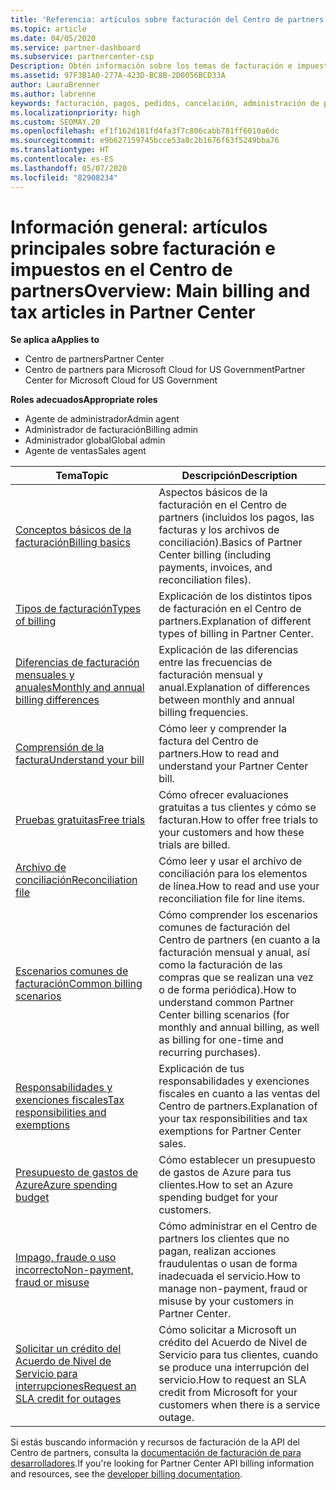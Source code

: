 ```yaml
---
title: 'Referencia: artículos sobre facturación del Centro de partners'
ms.topic: article
ms.date: 04/05/2020
ms.service: partner-dashboard
ms.subservice: partnercenter-csp
Description: Obtén información sobre los temas de facturación e impuestos en el Centro de partners. La información abarca los recursos de facturación, las facturas, la facturación de CSP y los impuestos.
ms.assetid: 97F3B1A0-277A-423D-BC8B-2D0056BCD33A
author: LauraBrenner
ms.author: labrenne
keywords: facturación, pagos, pedidos, cancelación, administración de pedidos, impago, fraude, uso incorrecto, impuestos, exenciones fiscales, archivos de conciliación, archivo de conciliación
ms.localizationpriority: high
ms.custom: SEOMAY.20
ms.openlocfilehash: ef1f162d181fd4fa3f7c806cabb781ff6010a6dc
ms.sourcegitcommit: e9b627159745bcce53a8c2b1676f63f5249bba76
ms.translationtype: HT
ms.contentlocale: es-ES
ms.lasthandoff: 05/07/2020
ms.locfileid: "82908234"
---
```

# <a name="overview-main-billing-and-tax-articles-in-partner-center"></a><span data-ttu-id="489d5-105">Información general: artículos principales sobre facturación e impuestos en el Centro de partners</span><span class="sxs-lookup"><span data-stu-id="489d5-105">Overview: Main billing and tax articles in Partner Center</span></span>

<span data-ttu-id="489d5-106">**Se aplica a**</span><span class="sxs-lookup"><span data-stu-id="489d5-106">**Applies to**</span></span>

- <span data-ttu-id="489d5-107">Centro de partners</span><span class="sxs-lookup"><span data-stu-id="489d5-107">Partner Center</span></span>
- <span data-ttu-id="489d5-108">Centro de partners para Microsoft Cloud for US Government</span><span class="sxs-lookup"><span data-stu-id="489d5-108">Partner Center for Microsoft Cloud for US Government</span></span>

<span data-ttu-id="489d5-109">**Roles adecuados**</span><span class="sxs-lookup"><span data-stu-id="489d5-109">**Appropriate roles**</span></span>

- <span data-ttu-id="489d5-110">Agente de administrador</span><span class="sxs-lookup"><span data-stu-id="489d5-110">Admin agent</span></span>
- <span data-ttu-id="489d5-111">Administrador de facturación</span><span class="sxs-lookup"><span data-stu-id="489d5-111">Billing admin</span></span>
- <span data-ttu-id="489d5-112">Administrador global</span><span class="sxs-lookup"><span data-stu-id="489d5-112">Global admin</span></span>
- <span data-ttu-id="489d5-113">Agente de ventas</span><span class="sxs-lookup"><span data-stu-id="489d5-113">Sales agent</span></span>

| <span data-ttu-id="489d5-114">Tema</span><span class="sxs-lookup"><span data-stu-id="489d5-114">Topic</span></span> | <span data-ttu-id="489d5-115">Descripción</span><span class="sxs-lookup"><span data-stu-id="489d5-115">Description</span></span> |
| ----- | ----------- |
| [<span data-ttu-id="489d5-116">Conceptos básicos de la facturación</span><span class="sxs-lookup"><span data-stu-id="489d5-116">Billing basics</span></span>](billing-basics.md) | <span data-ttu-id="489d5-117">Aspectos básicos de la facturación en el Centro de partners (incluidos los pagos, las facturas y los archivos de conciliación).</span><span class="sxs-lookup"><span data-stu-id="489d5-117">Basics of Partner Center billing (including payments, invoices, and reconciliation files).</span></span> |
| [<span data-ttu-id="489d5-118">Tipos de facturación</span><span class="sxs-lookup"><span data-stu-id="489d5-118">Types of billing</span></span>](billing-different-types.md) | <span data-ttu-id="489d5-119">Explicación de los distintos tipos de facturación en el Centro de partners.</span><span class="sxs-lookup"><span data-stu-id="489d5-119">Explanation of different types of billing in Partner Center.</span></span> |
| [<span data-ttu-id="489d5-120">Diferencias de facturación mensuales y anuales</span><span class="sxs-lookup"><span data-stu-id="489d5-120">Monthly and annual billing differences</span></span>](billing-annual-monthly.md) | <span data-ttu-id="489d5-121">Explicación de las diferencias entre las frecuencias de facturación mensual y anual.</span><span class="sxs-lookup"><span data-stu-id="489d5-121">Explanation of differences between monthly and annual billing frequencies.</span></span> |
| [<span data-ttu-id="489d5-122">Comprensión de la factura</span><span class="sxs-lookup"><span data-stu-id="489d5-122">Understand your bill</span></span>](read-your-bill.md) | <span data-ttu-id="489d5-123">Cómo leer y comprender la factura del Centro de partners.</span><span class="sxs-lookup"><span data-stu-id="489d5-123">How to read and understand your Partner Center bill.</span></span> |
| [<span data-ttu-id="489d5-124">Pruebas gratuitas</span><span class="sxs-lookup"><span data-stu-id="489d5-124">Free trials</span></span>](offer-your-customers-trials-of-microsoft-products.md) | <span data-ttu-id="489d5-125">Cómo ofrecer evaluaciones gratuitas a tus clientes y cómo se facturan.</span><span class="sxs-lookup"><span data-stu-id="489d5-125">How to offer free trials to your customers and how these trials are billed.</span></span> |
| [<span data-ttu-id="489d5-126">Archivo de conciliación</span><span class="sxs-lookup"><span data-stu-id="489d5-126">Reconciliation file</span></span>](use-the-reconciliation-files.md) | <span data-ttu-id="489d5-127">Cómo leer y usar el archivo de conciliación para los elementos de línea.</span><span class="sxs-lookup"><span data-stu-id="489d5-127">How to read and use your reconciliation file for line items.</span></span> |
| [<span data-ttu-id="489d5-128">Escenarios comunes de facturación</span><span class="sxs-lookup"><span data-stu-id="489d5-128">Common billing scenarios</span></span>](common-billing-scenarios.md) | <span data-ttu-id="489d5-129">Cómo comprender los escenarios comunes de facturación del Centro de partners (en cuanto a la facturación mensual y anual, así como la facturación de las compras que se realizan una vez o de forma periódica).</span><span class="sxs-lookup"><span data-stu-id="489d5-129">How to understand common Partner Center billing scenarios (for monthly and annual billing, as well as billing for one-time and recurring purchases).</span></span> |
| [<span data-ttu-id="489d5-130">Responsabilidades y exenciones fiscales</span><span class="sxs-lookup"><span data-stu-id="489d5-130">Tax responsibilities and exemptions</span></span>](tax-and-tax-exemptions.md) | <span data-ttu-id="489d5-131">Explicación de tus responsabilidades y exenciones fiscales en cuanto a las ventas del Centro de partners.</span><span class="sxs-lookup"><span data-stu-id="489d5-131">Explanation of your tax responsibilities and tax exemptions for Partner Center sales.</span></span> |
| [<span data-ttu-id="489d5-132">Presupuesto de gastos de Azure</span><span class="sxs-lookup"><span data-stu-id="489d5-132">Azure spending budget</span></span>](set-an-azure-spending-budget-for-your-customers.md) | <span data-ttu-id="489d5-133">Cómo establecer un presupuesto de gastos de Azure para tus clientes.</span><span class="sxs-lookup"><span data-stu-id="489d5-133">How to set an Azure spending budget for your customers.</span></span> |
| [<span data-ttu-id="489d5-134">Impago, fraude o uso incorrecto</span><span class="sxs-lookup"><span data-stu-id="489d5-134">Non-payment, fraud or misuse</span></span>](non-payment--fraud--or-misuse.md) | <span data-ttu-id="489d5-135">Cómo administrar en el Centro de partners los clientes que no pagan, realizan acciones fraudulentas o usan de forma inadecuada el servicio.</span><span class="sxs-lookup"><span data-stu-id="489d5-135">How to manage non-payment, fraud or misuse by your customers in Partner Center.</span></span> |
| [<span data-ttu-id="489d5-136">Solicitar un crédito del Acuerdo de Nivel de Servicio para interrupciones</span><span class="sxs-lookup"><span data-stu-id="489d5-136">Request an SLA credit for outages</span></span>](request-credit.md) | <span data-ttu-id="489d5-137">Cómo solicitar a Microsoft un crédito del Acuerdo de Nivel de Servicio para tus clientes, cuando se produce una interrupción del servicio.</span><span class="sxs-lookup"><span data-stu-id="489d5-137">How to request an SLA credit from Microsoft for your customers when there is a service outage.</span></span> |

<span data-ttu-id="489d5-138">Si estás buscando información y recursos de facturación de la API del Centro de partners, consulta la [documentación de facturación de para desarrolladores](https://docs.microsoft.com/partner-center/develop/manage-billing).</span><span class="sxs-lookup"><span data-stu-id="489d5-138">If you're looking for Partner Center API billing information and resources, see the [developer billing documentation](https://docs.microsoft.com/partner-center/develop/manage-billing).</span></span>
